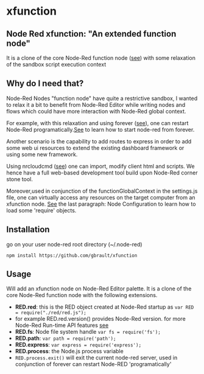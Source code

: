 # xfunction
## Node Red xfunction: "An extended function node"
It is a clone of the core Node-Red function node ([see](https://github.com/node-red/node-red/blob/master/nodes/core/core/80-function.js)) with some relaxation of the sandbox script execution context

## Why do I need that?
Node-Red Nodes "function node" have quite a restrictive sandbox, I wanted to relax it a bit to benefit from Node-Red Editor while writing nodes and flows which could have more interaction with Node-Red global context.

For example, with this relaxation and using forever ([see](https://github.com/foreverjs/forever)), one can restart Node-Red programatically.[See](https://gist.github.com/gbrault/e87331911a79fdc7821c54f4991259d6) to learn how to start node-red from forever.

Another scenario is the capability to add routes to express in order to add some web ui resources to extend the existing dashboard framework or using some new framework.

Using nrcloudcmd ([see](https://github.com/gbrault/nrcloudcmd)) one can import, modify client html and scripts. We hence have a full web-based development tool build upon Node-Red corner stone tool.

Moreover,used in conjunction of the functionGlobalContext in the settings.js file, one can virtually access any resources on the target computer from an xfunction node. [See](https://nodered.org/docs/configuration) the last paragraph: Node Configuration to learn how to load some 'require' objects.

## Installation
go on your user node-red root directory (~/.node-red)
```
npm install https://github.com/gbrault/xfunction
```

## Usage
Will add an xfunction node on Node-Red Editor palette.
It is a clone of the core Node-Red function node with the following extensions.
* **RED.red**: this is the RED object created at Node-Red startup as ```var RED = require("./red/red.js");```
* for example RED.red.version() provides Node-Red version. for more Node-Red Run-time API features [see](http://nodered.org/docs/api/runtime/api)
* **RED.fs**: Node file system handle  ```var fs = require('fs');```
* **RED.path**: ```var path = require('path');```
* **RED.express**: ```var express = require('express');```
* **RED.process**: the Node.js process variable
* ```RED.process.exit()``` will exit the current node-red server, used in conjunction of forever can restart Node-RED 'programatically'
